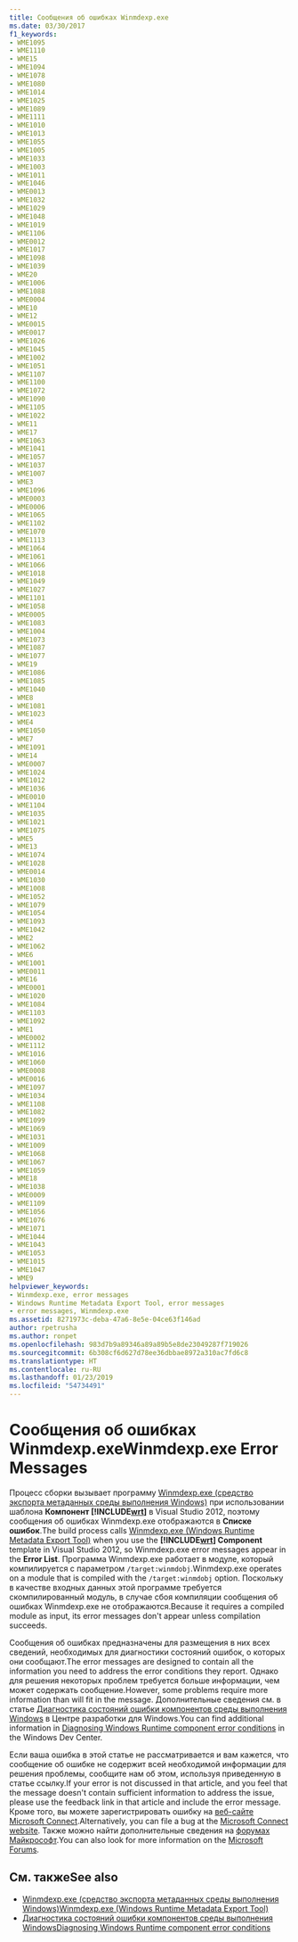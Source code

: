 ```yaml
---
title: Сообщения об ошибках Winmdexp.exe
ms.date: 03/30/2017
f1_keywords:
- WME1095
- WME1110
- WME15
- WME1094
- WME1078
- WME1080
- WME1014
- WME1025
- WME1089
- WME1111
- WME1010
- WME1013
- WME1055
- WME1005
- WME1033
- WME1003
- WME1011
- WME1046
- WME0013
- WME1032
- WME1029
- WME1048
- WME1019
- WME1106
- WME0012
- WME1017
- WME1098
- WME1039
- WME20
- WME1006
- WME1088
- WME0004
- WME10
- WME12
- WME0015
- WME0017
- WME1026
- WME1045
- WME1002
- WME1051
- WME1107
- WME1100
- WME1072
- WME1090
- WME1105
- WME1022
- WME11
- WME17
- WME1063
- WME1041
- WME1057
- WME1037
- WME1007
- WME3
- WME1096
- WME0003
- WME0006
- WME1065
- WME1102
- WME1070
- WME1113
- WME1064
- WME1061
- WME1066
- WME1018
- WME1049
- WME1027
- WME1101
- WME1058
- WME0005
- WME1083
- WME1004
- WME1073
- WME1087
- WME1077
- WME19
- WME1086
- WME1085
- WME1040
- WME8
- WME1081
- WME1023
- WME4
- WME1050
- WME7
- WME1091
- WME14
- WME0007
- WME1024
- WME1012
- WME1036
- WME0010
- WME1104
- WME1035
- WME1021
- WME1075
- WME5
- WME13
- WME1074
- WME1028
- WME0014
- WME1030
- WME1008
- WME1052
- WME1079
- WME1054
- WME1093
- WME1042
- WME2
- WME1062
- WME6
- WME1001
- WME0011
- WME16
- WME0001
- WME1020
- WME1084
- WME1103
- WME1092
- WME1
- WME0002
- WME1112
- WME1016
- WME1060
- WME0008
- WME0016
- WME1097
- WME1034
- WME1108
- WME1082
- WME1099
- WME1069
- WME1031
- WME1009
- WME1068
- WME1067
- WME1059
- WME18
- WME1038
- WME0009
- WME1109
- WME1056
- WME1076
- WME1071
- WME1044
- WME1043
- WME1053
- WME1015
- WME1047
- WME9
helpviewer_keywords:
- Winmdexp.exe, error messages
- Windows Runtime Metadata Export Tool, error messages
- error messages, Winmdexp.exe
ms.assetid: 8271973c-deba-47a6-8e5e-04ce63f146ad
author: rpetrusha
ms.author: ronpet
ms.openlocfilehash: 983d7b9a89346a89a89b5e8de23049287f719026
ms.sourcegitcommit: 6b308cf6d627d78ee36dbbae8972a310ac7fd6c8
ms.translationtype: HT
ms.contentlocale: ru-RU
ms.lasthandoff: 01/23/2019
ms.locfileid: "54734491"
---
```

# <a name="winmdexpexe-error-messages"></a><span data-ttu-id="728f3-102">Сообщения об ошибках Winmdexp.exe</span><span class="sxs-lookup"><span data-stu-id="728f3-102">Winmdexp.exe Error Messages</span></span>
<span data-ttu-id="728f3-103">Процесс сборки вызывает программу [Winmdexp.exe (средство экспорта метаданных среды выполнения Windows)](../../../docs/framework/tools/winmdexp-exe-windows-runtime-metadata-export-tool.md) при использовании шаблона **Компонент [!INCLUDE[wrt](../../../includes/wrt-md.md)]** в Visual Studio 2012, поэтому сообщения об ошибках Winmdexp.exe отображаются в **Списке ошибок**.</span><span class="sxs-lookup"><span data-stu-id="728f3-103">The build process calls [Winmdexp.exe (Windows Runtime Metadata Export Tool)](../../../docs/framework/tools/winmdexp-exe-windows-runtime-metadata-export-tool.md) when you use the **[!INCLUDE[wrt](../../../includes/wrt-md.md)] Component** template in Visual Studio 2012, so Winmdexp.exe error messages appear in the **Error List**.</span></span> <span data-ttu-id="728f3-104">Программа Winmdexp.exe работает в модуле, который компилируется с параметром `/target:winmdobj`.</span><span class="sxs-lookup"><span data-stu-id="728f3-104">Winmdexp.exe operates on a module that is compiled with the `/target:winmdobj` option.</span></span> <span data-ttu-id="728f3-105">Поскольку в качестве входных данных этой программе требуется скомпилированный модуль, в случае сбоя компиляции сообщения об ошибках Winmdexp.exe не отображаются.</span><span class="sxs-lookup"><span data-stu-id="728f3-105">Because it requires a compiled module as input, its error messages don't appear unless compilation succeeds.</span></span>  
  
 <span data-ttu-id="728f3-106">Сообщения об ошибках предназначены для размещения в них всех сведений, необходимых для диагностики состояний ошибок, о которых они сообщают.</span><span class="sxs-lookup"><span data-stu-id="728f3-106">The error messages are designed to contain all the information you need to address the error conditions they report.</span></span> <span data-ttu-id="728f3-107">Однако для решения некоторых проблем требуется больше информации, чем может содержать сообщение.</span><span class="sxs-lookup"><span data-stu-id="728f3-107">However, some problems require more information than will fit in the message.</span></span> <span data-ttu-id="728f3-108">Дополнительные сведения см. в статье [Диагностика состояний ошибки компонентов среды выполнения Windows](https://go.microsoft.com/fwlink/p/?LinkId=251127) в Центре разработки для Windows.</span><span class="sxs-lookup"><span data-stu-id="728f3-108">You can find additional information in [Diagnosing Windows Runtime component error conditions](https://go.microsoft.com/fwlink/p/?LinkId=251127) in the Windows Dev Center.</span></span>  
  
 <span data-ttu-id="728f3-109">Если ваша ошибка в этой статье не рассматривается и вам кажется, что сообщение об ошибке не содержит всей необходимой информации для решения проблемы, сообщите нам об этом, используя приведенную в статье ссылку.</span><span class="sxs-lookup"><span data-stu-id="728f3-109">If your error is not discussed in that article, and you feel that the message doesn't contain sufficient information to address the issue, please use the feedback link in that article and include the error message.</span></span> <span data-ttu-id="728f3-110">Кроме того, вы можете зарегистрировать ошибку на [веб-сайте Microsoft Connect](https://go.microsoft.com/fwlink/p/?LinkId=251130).</span><span class="sxs-lookup"><span data-stu-id="728f3-110">Alternatively, you can file a bug at the [Microsoft Connect website](https://go.microsoft.com/fwlink/p/?LinkId=251130).</span></span> <span data-ttu-id="728f3-111">Также можно найти дополнительные сведения на [форумах Майкрософт](https://go.microsoft.com/fwlink/p/?LinkId=251129).</span><span class="sxs-lookup"><span data-stu-id="728f3-111">You can also look for more information on the [Microsoft Forums](https://go.microsoft.com/fwlink/p/?LinkId=251129).</span></span>  
  
## <a name="see-also"></a><span data-ttu-id="728f3-112">См. также</span><span class="sxs-lookup"><span data-stu-id="728f3-112">See also</span></span>
- [<span data-ttu-id="728f3-113">Winmdexp.exe (средство экспорта метаданных среды выполнения Windows)</span><span class="sxs-lookup"><span data-stu-id="728f3-113">Winmdexp.exe (Windows Runtime Metadata Export Tool)</span></span>](../../../docs/framework/tools/winmdexp-exe-windows-runtime-metadata-export-tool.md)
- [<span data-ttu-id="728f3-114">Диагностика состояний ошибки компонентов среды выполнения Windows</span><span class="sxs-lookup"><span data-stu-id="728f3-114">Diagnosing Windows Runtime component error conditions</span></span>](https://go.microsoft.com/fwlink/p/?LinkId=251127)
